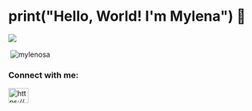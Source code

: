 # print("Hello, World! I'm Mylena") 👋

![](https://komarev.com/ghpvc/?username=your-github-mylenosa&color=dc143c)

<p>&nbsp;<img align="center" src="https://github-readme-stats.vercel.app/api?username=mylenosa&show_icons=true&locale=en" alt="mylenosa" /></p>

<h3 align="left">Connect with me:</h3>
<p align="left">
<a href="https://linkedin.com/in/https://www.linkedin.com/in/mylena-viana-nunes/" target="blank"><img align="center" src="https://raw.githubusercontent.com/rahuldkjain/github-profile-readme-generator/master/src/images/icons/Social/linked-in-alt.svg" alt="https://www.linkedin.com/in/mylena-viana-nunes/" height="30" width="40" /></a>
</p>

